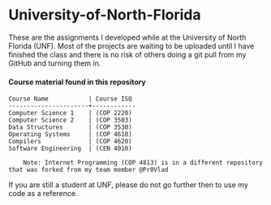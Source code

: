 # University-of-North-Florida
These are the assignments I developed while at the University of North Florida (UNF). Most of the projects are waiting to be uploaded until I have finished the class and there is no risk of others doing a git pull from my GitHub and turning them in.

#### Course material found in this repository
```
Course Name           | Course ISQ
----------------------+------------
Computer Science 1    | (COP 2220)
Computer Science 2    | (COP 3503)
Data Structures       | (COP 3530)
Operating Systems     | (COP 4610)
Compilers             | (COP 4620)
Software Engineering  | (CEN 4010)

    Note: Internet Programming (COP 4813) is in a different repository that was forked from my team member @Pr0Vlad
```

If you are still a student at UNF, please do not go further then to use my code as a reference.

